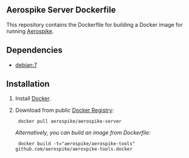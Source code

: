 ## Aerospike Server Dockerfile

This repository contains the Dockerfile for building a Docker image for running [Aerospike](http://aerospike.com). 

## Dependencies

- [debian:7](https://registry.hub.docker.com/_/ubuntu/)

## Installation

1. Install [Docker](https://www.docker.io/).

2. Download from public [Docker Registry](https://index.docker.io/):

		docker pull aerospike/aerospike-server

	_Alternatively, you can build an image from Dockerfile:_
   
		docker build -t="aerospike/aerospike-tools" github.com/aerospike/aerospike-tools.docker
